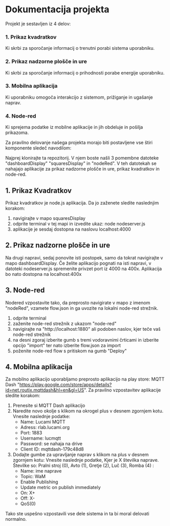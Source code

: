 # Dokumentacija projekta

Projekt je sestavljen iz 4 delov:

### 1. Prikaz kvadratkov
Ki skrbi za sporočanje informacij o trenutni porabi sistema uporabniku.
### 2. Prikaz nadzorne plošče in ure
Ki skrbi za sporočanje informacij o prihodnosti porabe energije uporabniku.
### 3. Mobilna aplikacija
Ki uporabniku omogoča interakcijo z sistemom, prižiganje in ugašanje naprav.
### 4. Node-red
Ki sprejema podatke iz mobilne aplikacije in jih obdeluje in pošilja prikazoma.

Za pravilno delovanje našega projekta morajo biti postavljene vse štiri komponente sledeč navodilom:

Najprej klonirajte ta repozitorij. V njem boste našli 3 pomembne datoteke "dashboardDisplay" "squaresDisplay"  in "nodeRed".
V teh datotekah se nahajajo aplikacije za prikaz nadzorne plošče in ure, prikaz kvadratkov in node-red. 


## 1. Prikaz Kvadratkov 
Prikaz kvadratkov je node.js aplikacija. Da jo zaženete sledite naslednjim korakom:
1. navigirajte v mapo squaresDisplay
2. odprite terminal v tej mapi in izvedite ukaz: node nodeserver.js
3. aplikacije je sesdaj dostopna na naslovu localhost:4000

## 2. Prikaz nadzorne plošče in ure
Na drugi napravi, sedaj ponovite isti postopek, samo da tokrat navigirajte v mapo dashboardDisplay. Če želite aplikacijo pognati na isti napravi, v datoteki nodeserver.js spremenite privzet port iz 4000 na 400x. Aplikacija bo nato dostopna na localhost:400x

## 3. Node-red
Nodered vzpostavite tako, da preprosto navigirate v mapo z imenom "nodeRed", vzamete flow.json in ga uvozite na lokalni node-red strežnik.
1. odprite terminal
2. zaženite node-red strežnik z ukazom "node-red"
3. navigirajte na "http://localhost:1880" ali podoben naslov, kjer teče vaš node-red strežnik
4. na desni zgoraj izberite gumb s tremi vodoravnimi črticami in izberite opcijo "import" ter nato izberite flow.json za import
5. poženite node-red flow s pritiskom na gumb "Deploy"

## 4. Mobilna aplikacija
Za mobilno aplikacijo uporabljamo preprosto aplikacijo na play store: MQTT Dash "https://play.google.com/store/apps/details?id=net.routix.mqttdash&hl=en&gl=US". Za pravilno vzpostavitev aplikacije sledite korakom:
1. Prenesite si MQTT Dash aplikacijo
2. Naredite novo okolje s klikom na okrogel plus v desnem zgornjem kotu. Vnesite naslednje podatke:
   - Name: Lucami MQTT  
   - Adress: rlab.lucami.org
   - Port: 1883
   - Username: lucmqtt
   - Password: se nahaja na drive
   - Client ID: mqttdash-179c48d8
3. Dodajte gumbe za upravljanje naprav s klikom na plus v desnem zgornjem kotu: Vnesite naslednje podatke,
Kjer je X številka naprave. Številke so: Pralni stroj (0), Avto (1), Gretje (2), Luč (3), Romba (4) :
   - Name: ime naprave
   - Topic: WaM
   - Enable Publishing
   - Update metric on publish immediately
   - On: X+
   - Off: X-
   - QoS(0)



Tako ste uspešno vzpostavili vse dele sistema in ta bi moral delovati normalno.